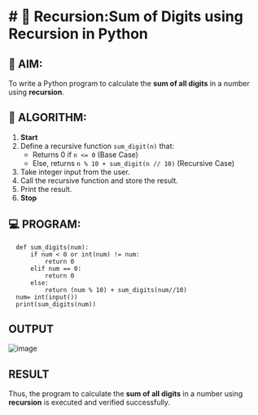 # # 🔁 Recursion:Sum of Digits using Recursion in Python

## 🎯 AIM:
To write a Python program to calculate the **sum of all digits** in a number using **recursion**.

## 🧠 ALGORITHM:

1. **Start**
2. Define a recursive function `sum_digit(n)` that:
   - Returns 0 if `n <= 0` (Base Case)
   - Else, returns `n % 10 + sum_digit(n // 10)` (Recursive Case)
3. Take integer input from the user.
4. Call the recursive function and store the result.
5. Print the result.
6. **Stop**

## 💻 PROGRAM:
      def sum_digits(num):
          if num < 0 or int(num) != num:
              return 0
          elif num == 0:
              return 0
          else:
              return (num % 10) + sum_digits(num//10)
      num= int(input())
      print(sum_digits(num))

## OUTPUT
![image](https://github.com/user-attachments/assets/edef1c2d-9549-4185-b72a-b037245a24c6)

## RESULT
Thus, the program to calculate the **sum of all digits** in a number using **recursion** is executed and verified successfully.
